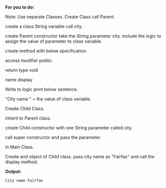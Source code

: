 **For you to do:**

Note: Use separate Classes.
Create Class call Parent.

create a class String variable call city.

create Parent constructor take the String parameter city. include the logic to assign the value of parameter to class variable.

create method with below specification.

access modifier public.

return type void

name display

Write to logic print below sentence.

"City name " + the value of class variable.

Create Child Class.

inherit to Parent class.

create Child constructor with one String parameter called city.

call super constructor and pass the parameter.

in Main Class.

Create and object of Child class. pass city name as "Fairfax" and call the display method.

**Output:**

```
City name Fairfax
```